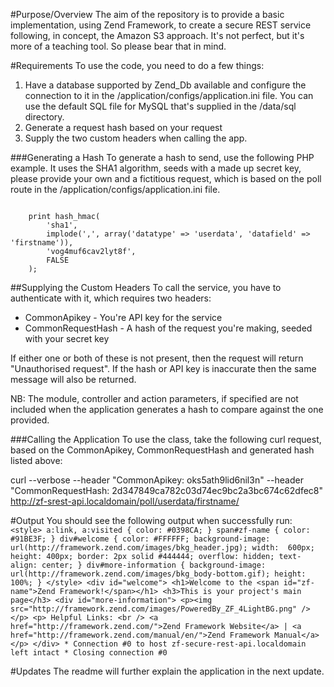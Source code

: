 #Purpose/Overview
The aim of the repository is to provide a basic implementation, using Zend Framework, to create a secure REST service following, in concept, the Amazon S3 approach. It's not perfect, but it's more of a teaching tool. So please bear that in mind.

#Requirements
To use the code, you need to do a few things:
1. Have a database supported by Zend_Db available and configure the connection to it in the /application/configs/application.ini file. You can use the default SQL file for MySQL that's supplied in the /data/sql directory.
2. Generate a request hash based on your request
3. Supply the two custom headers when calling the app.

###Generating a Hash
To generate a hash to send, use the following PHP example. It uses the SHA1 algorithm, seeds with a made up secret key, please provide your own and a fictitious request, which is based on the poll route in the /application/configs/application.ini file.

<code>
    print hash_hmac(
        'sha1', 
        implode(',', array('datatype' => 'userdata', 'datafield' => 'firstname')), 
        'vog4muf6cav2lyt8f', 
        FALSE
    );
</code>

##Supplying the Custom Headers
To call the service, you have to authenticate with it, which requires two headers: 
 * CommonApikey - You're API key for the service
 * CommonRequestHash - A hash of the request you're making, seeded with your secret key

If either one or both of these is not present, then the request will return "Unauthorised request". If the hash or API key is inaccurate then the same message will also be returned. 

NB: The module, controller and action parameters, if specified are not included when the application generates a hash to compare against the one provided.

###Calling the Application
To use the class, take the following curl request, based on the CommonApikey, CommonRequestHash and generated hash listed above:

curl --verbose --header "CommonApikey: oks5ath9lid6nil3n" --header "CommonRequestHash: 2d347849ca782c03d74ec9bc2a3bc674c62dfec8" http://zf-srest-api.localdomain/poll/userdata/firstname/

#Output
You should see the following output when successfully run:
`
    <style>
        a:link,
        a:visited
        {
            color: #0398CA;
        }
        span#zf-name
        {
            color: #91BE3F;
        }
        div#welcome
        {
            color: #FFFFFF;
            background-image: url(http://framework.zend.com/images/bkg_header.jpg);
            width:  600px;
            height: 400px;
            border: 2px solid #444444;
            overflow: hidden;
            text-align: center;
        }
        div#more-information
        {
            background-image: url(http://framework.zend.com/images/bkg_body-bottom.gif);
            height: 100%;
        }
    </style>
    <div id="welcome">
        <h1>Welcome to the <span id="zf-name">Zend Framework!</span></h1>
        <h3>This is your project's main page</h3>
        <div id="more-information">
            <p><img src="http://framework.zend.com/images/PoweredBy_ZF_4LightBG.png" /></p>
            <p>
                Helpful Links: <br />
                <a href="http://framework.zend.com/">Zend Framework Website</a> |
                <a href="http://framework.zend.com/manual/en/">Zend Framework Manual</a>
            </p>
        </div>
    * Connection #0 to host zf-secure-rest-api.localdomain left intact
    * Closing connection #0
`

#Updates
The readme will further explain the application in the next update.